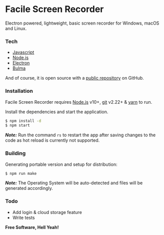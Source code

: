 # Facile Screen Recorder

Electron powered, lightweight, basic screen recorder for Windows, macOS and Linux.

### Tech

* [Javascript](https://developer.mozilla.org/en-US/docs/Web/JavaScript)
* [Node.js](https://nodejs.org/)
* [Electron](https://www.electronjs.org/)
* [Bulma](https://bulma.io/)

And of course, it is open source with a [public repository](https://github.com/aman56thakur/screen-recorder.git) on GitHub.

### Installation

Facile Screen Recorder requires [Node.js](https://nodejs.org/) v10+, [git](https://git-scm.com/) v2.22+ & [yarn](https://www.npmjs.com/package/yarn) to run.

Install the dependencies and start the application.

```sh
$ npm install -d
$ npm start
```
 **_Note:_**  Run the command ```rs``` to restart the app after saving changes to the code as hot reload is currently not supported.
 

### Building

Generating portable version and setup for distribution:

```sh
$ npm run make
```

 **_Note:_**  The Operating System will be auto-detected and files will be generated accordingly.

### Todo

 - Add login & cloud storage feature
 - Write tests


**Free Software, Hell Yeah!**
